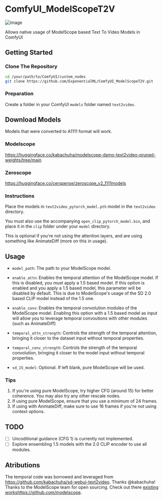 # ComfyUI_ModelScopeT2V
![image](https://github.com/ExponentialML/ComfyUI_ModelScopeT2V/assets/59846140/724b8150-eb30-4f1f-9f3f-c3dc17233825)


Allows native usage of ModelScope based Text To Video Models in ComfyUI

## Getting Started

### Clone The Repository
```bash
cd /your/path/to/ComfyUI/custom_nodes
git clone https://github.com/ExponentialML/ComfyUI_ModelScopeT2V.git
```

### Preparation
Create a folder in your ComfyUI `models` folder named `text2video`.

## Download Models
Models that were converted to A1111 format will work. 

### Modelscope
https://huggingface.co/kabachuha/modelscope-damo-text2video-pruned-weights/tree/main

### Zeroscope
https://huggingface.co/cerspense/zeroscope_v2_1111models

### Instructions
Place the models in `text2video_pytorch_model.pth` model in the `text2video` directory.

You must also use the accompanying `open_clip_pytorch_model.bin`, and place it in the `clip` folder under your `model` directory.

This is optional if you're not using the attention layers, and are using something like AnimateDiff (more on this in usage).

## Usage

- `model_path`: The path to your ModelScope model.

- `enable_attn`: Enables the temporal attention of the ModelScope model. If this is disabled, you must apply a 1.5 based model. If this option is enabled and you apply a 1.5 based model, this parameter will be disabled by default. This is due to ModelScope's usage of the SD 2.0 based CLIP model instead of the 1.5 one.

- `enable_conv`: Enables the temporal convolution modules of the ModelScope model. Enabling this option with a 1.5 based model as input will allow you to leverage temporal convoutions with other modules (such as AnimateDiff)

- `temporal_attn_strength`: Controls the strength of the temporal attention, bringing it closer to the dataset input without temporal properties.

- `temporal_conv_strength`: Controls the strength of the temporal convolution, bringing it closer to the model input without temporal properties.

- `sd_15_model`: Optional. If left blank, pure ModelScope will be used.

### Tips
1. If you're using pure ModelScope, try higher CFG (around 15) for better coherence. You may also try any other rescale nodes.
2. If using pure ModelScope, ensure that you use a minimum of 24 frames.
3. If using with AnimateDiff, make sure to use 16 frames if you're not using context options.


## TODO
- [ ] Uncoditional guidance (CFG 1) is currently not implemented.
- [ ] Explore ensembling 1.5 models with the 2.0 CLIP encoder to use all modules.

## Atributions
The temporal code was borrowed and leveraged from https://github.com/kabachuha/sd-webui-text2video. Thanks @kabachuha!
Thanks to the ModelScope team for open sourcing. Check out there [existing works](https://github.com/modelscope)https://github.com/modelscope.
